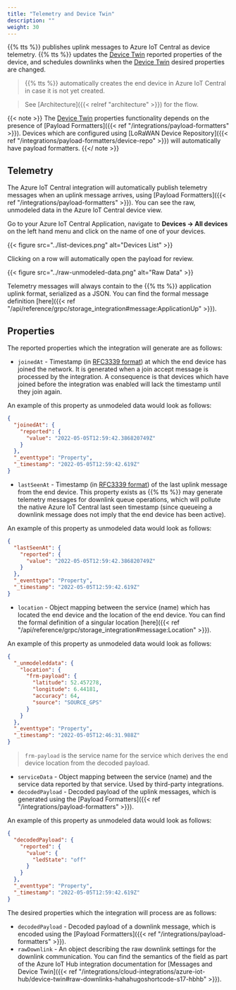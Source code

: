 ```yaml
---
title: "Telemetry and Device Twin"
description: ""
weight: 30
---
```


{{% tts %}} publishes uplink messages to Azure IoT Central as device telemetry. {{% tts %}} updates the [Device Twin](https://docs.microsoft.com/en-us/azure/iot-hub/iot-hub-devguide-device-twins) reported properties of the device, and schedules downlinks when the [Device Twin](https://docs.microsoft.com/en-us/azure/iot-hub/iot-hub-devguide-device-twins) desired properties are changed.

<!--more-->

> {{% tts %}} automatically creates the end device in Azure IoT Central in case it is not yet created.

> See [Architecture]({{< relref "architecture" >}}) for the flow.

{{< note >}} The [Device Twin](https://docs.microsoft.com/en-us/azure/iot-hub/iot-hub-devguide-device-twins) properties functionality depends on the presence of [Payload Formatters]({{< ref "/integrations/payload-formatters" >}}). Devices which are configured using [LoRaWAN Device Repository]({{< ref "/integrations/payload-formatters/device-repo" >}}) will automatically have payload formatters. {{</ note >}}

## Telemetry

The Azure IoT Central integration will automatically publish telemetry messages when an uplink message arrives, using [Payload Formatters]({{< ref "/integrations/payload-formatters" >}}). You can see the raw, unmodeled data in the Azure IoT Central device view.

Go to your Azure IoT Central Application, navigate to **Devices &#8594; All devices** on the left hand menu and click on the name of one of your devices.

{{< figure src="../list-devices.png" alt="Devices List" >}}

Clicking on a row will automatically open the payload for review.

{{< figure src="../raw-unmodeled-data.png" alt="Raw Data" >}}

Telemetry messages will always contain to the {{% tts %}} application uplink format, serialized as a JSON. You can find the formal message definition [here]({{< ref "/api/reference/grpc/storage_integration#message:ApplicationUp" >}}).

## Properties

The reported properties which the integration will generate are as follows:

- `joinedAt` - Timestamp (in [RFC3339 format](https://datatracker.ietf.org/doc/html/rfc3339)) at which the end device has joined the network. It is generated when a join accept message is processed by the integration. A consequence is that devices which have joined before the integration was enabled will lack the timestamp until they join again.

An example of this property as unmodeled data would look as follows:

```json
{
  "joinedAt": {
    "reported": {
      "value": "2022-05-05T12:59:42.386820749Z"
    }
  },
  "_eventtype": "Property",
  "_timestamp": "2022-05-05T12:59:42.619Z"
}
```

- `lastSeenAt` - Timestamp (in [RFC3339 format](https://datatracker.ietf.org/doc/html/rfc3339)) of the last uplink message from the end device. This property exists as {{% tts %}} may generate telemetry messages for downlink queue operations, which will pollute the native Azure IoT Central last seen timestamp (since queueing a downlink message does not imply that the end device has been active).

An example of this property as unmodeled data would look as follows:

```json
{
  "lastSeenAt": {
    "reported": {
      "value": "2022-05-05T12:59:42.386820749Z"
    }
  },
  "_eventtype": "Property",
  "_timestamp": "2022-05-05T12:59:42.619Z"
}
```

- `location` - Object mapping between the service (name) which has located the end device and the location of the end device. You can find the formal definition of a singular location [here]({{< ref "/api/reference/grpc/storage_integration#message:Location" >}}).

An example of this property as unmodeled data would look as follows:

```json
{
  "_unmodeleddata": {
    "location": {
      "frm-payload": {
        "latitude": 52.457278,
        "longitude": 6.44181,
        "accuracy": 64,
        "source": "SOURCE_GPS"
      }
    }
  },
  "_eventtype": "Property",
  "_timestamp": "2022-05-05T12:46:31.988Z"
}
```

> `frm-payload` is the service name for the service which derives the end device location from the decoded payload.

- `serviceData` - Object mapping between the service (name) and the service data reported by that service. Used by third-party integrations.
- `decodedPayload` - Decoded payload of the uplink messages, which is generated using the [Payload Formatters]({{< ref "/integrations/payload-formatters" >}}).

An example of this property as unmodeled data would look as follows:

```json
{
  "decodedPayload": {
    "reported": {
      "value": {
        "ledState": "off"
      }
    }
  },
  "_eventtype": "Property",
  "_timestamp": "2022-05-05T12:59:42.619Z"
}
```

The desired properties which the integration will process are as follows:

- `decodedPayload` - Decoded payload of a downlink message, which is encoded using the [Payload Formatters]({{< ref "/integrations/payload-formatters" >}}).
- `rawDownlink` - An object describing the raw downlink settings for the downlink communication. You can find the semantics of the field as part of the Azure IoT Hub integration documentation for [Messages and Device Twin]({{< ref "/integrations/cloud-integrations/azure-iot-hub/device-twin#raw-downlinks-hahahugoshortcode-s17-hbhb" >}}).
